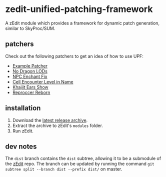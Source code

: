 # zedit-unified-patching-framework
A zEdit module which provides a framework for dynamic patch generation, similar to SkyProc/SUM.

## patchers
Check out the following patchers to get an idea of how to use UPF:

- [Example Patcher](https://github.com/matortheeternal/zedit-example-patcher)
- [No Dragon LODs](https://github.com/hishutup/hishy-no-dragon-lods)
- [NPC Enchant Fix](https://github.com/hishutup/hishy-npc-enchant-fix)
- [Cell Encounter Level in Name](https://github.com/hishutup/hishy-cell-encounter-level-in-name)
- [Khajiit Ears Show](https://github.com/hishutup/hishy-khajiit-ears-show)
- [Reproccer Reborn](https://github.com/jdsmith2816/reproccer-reborn)

## installation

1. Download the [latest release archive](https://github.com/matortheeternal/zedit-unified-patching-framework/releases).
2. Extract the archive to zEdit's `modules` folder.
3. Run zEdit.

## dev notes
The `dist` branch contains the `dist` subtree, allowing it to be a submodule of the [zEdit](https://github.com/matortheeternal/zedit) repo.  The branch can be updated by running the command `git subtree split --branch dist --prefix dist/` on master. 
